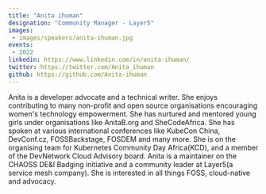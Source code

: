 ```yaml
---
title: "Anita ihuman"
designation: "Community Manager - Layer5"
images:
 - images/speakers/anita-ihuman.jpg
events:
 - 2022
linkedin: https://www.linkedin.com/in/anita-ihuman/
twitter: https://twitter.com/Anita_ihuman
github: https://github.com/Anita-ihuman
---
```


Anita is a developer advocate and a technical writer. She enjoys contributing to many non-profit and open source organisations encouraging women's technology empowerment. She has nurtured and mentored young girls under organisations like AnitaB.org and SheCodeAfrica. She has spoken at various international conferences like KubeCon China, DevConf.cz, FOSSBackstage, FOSDEM and many more. She is on the organising team for Kubernetes Community Day Africa(KCD), and a member of the DevNetwork Cloud Advisory board. Anita is a maintainer on the CHAOSS DE&I Badging initiative and a community leader at Layer5(a service mesh company). She is interested in all things FOSS, cloud-native and advocacy.